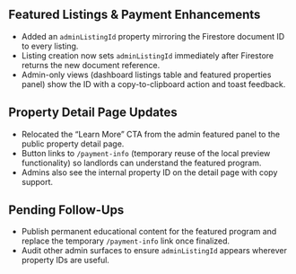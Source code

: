 ## Featured Listings & Payment Enhancements

- Added an `adminListingId` property mirroring the Firestore document ID to every listing.
- Listing creation now sets `adminListingId` immediately after Firestore returns the new document reference.
- Admin-only views (dashboard listings table and featured properties panel) show the ID with a copy-to-clipboard action and toast feedback.

## Property Detail Page Updates

- Relocated the “Learn More” CTA from the admin featured panel to the public property detail page.
- Button links to `/payment-info` (temporary reuse of the local preview functionality) so landlords can understand the featured program.
- Admins also see the internal property ID on the detail page with copy support.

## Pending Follow-Ups

- Publish permanent educational content for the featured program and replace the temporary `/payment-info` link once finalized.
- Audit other admin surfaces to ensure `adminListingId` appears wherever property IDs are useful.

